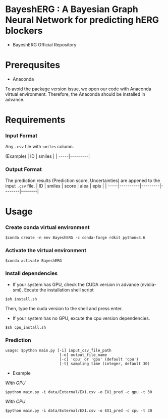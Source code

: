 # BayeshERG : A Bayesian Graph Neural Network for predicting hERG blockers
- BayeshERG Official Repository

# Prerequsites
- Anaconda

To avoid the package version issue, we open our code with Anaconda virtual environment. Therefore, the Anaconda should be installed in advance.

# Requirements
### Input Format 

Any `.csv` file with `smiles` column.

(Example)
|  ID  |  smiles |
| -----|---------|


### Output Format

The prediction results (Prediction score, Uncertainties) are appened to the input `.csv` file.
|  ID  |  smiles  |  score  |  alea  |  epis  |
| -----|----------|---------|--------|--------|


# Usage
### Create conda virtual environment

```
$conda create -n env BayeshERG -c conda-forge rdkit python=3.6
```
### Activate the virtual environment
```
$conda activate BayeshERG
```

### Install dependencies
- If your system has GPU, check the CUDA version in advance (nvidia-smi).
Excute the installation shell script    
    
```
$sh install.sh
```
Then, type the cuda version to the shell and press enter.
  
- If your system has no GPU, excute the cpu version dependencies.
```
$sh cpu_install.sh
```

### Prediction
```
usage: $python main.py [-i] input_csv_file_path 
                        [-o] output_file_name 
                        [-c] 'cpu' or 'gpu' (default 'cpu')
                        [-t] sampling time (integer, default 30)
```
- Example

_With GPU_
```
$python main.py -i data/External/EX1.csv -o EX1_pred -c gpu -t 30
```
_With CPU_
```
$python main.py -i data/External/EX1.csv -o EX1_pred -c cpu -t 30
```

